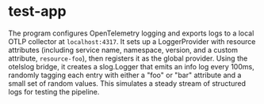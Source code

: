 # test-app

The program configures OpenTelemetry logging and exports logs to a local OTLP collector at `localhost:4317`. It sets up
a LoggerProvider with resource attributes (including service name, namespace, version, and a custom attribute,
`resource-foo`), then registers it as the global provider. Using the otelslog bridge, it creates a slog.Logger that
emits an info log every 100ms, randomly tagging each entry with either a "foo" or "bar" attribute and a small set of
random values. This simulates a steady stream of structured logs for testing the pipeline.
